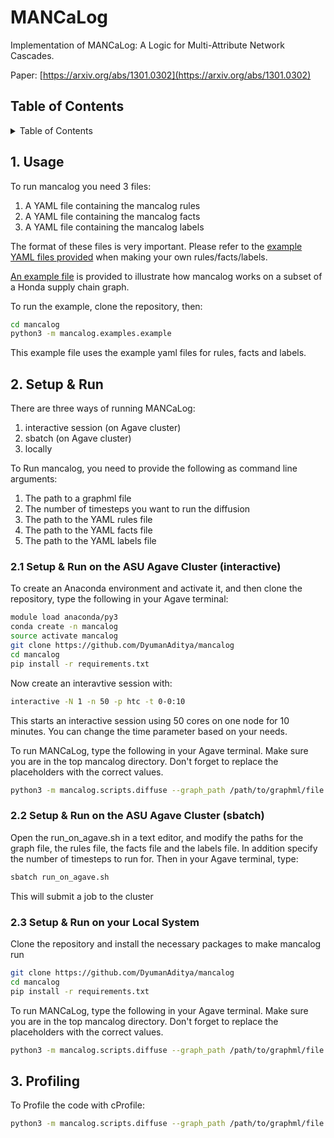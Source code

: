 # MANCaLog
Implementation of MANCaLog: 
A Logic for Multi-Attribute Network Cascades.

Paper: [https://arxiv.org/abs/1301.0302](https://arxiv.org/abs/1301.0302)

## Table of Contents
<details>
  <summary>Table of Contents</summary>
  
1. [Usage](#1-usage)
2. [Setup & Run](#2-setup--run)
    * [Setup & Run on the ASU Agave Cluster (interactive)](#21-setup--run-on-the-asu-agave-cluster-interactive)
    * [Setup & Run on the ASU Agave Cluster (sbatch)](#22-setup--run-on-the-asu-agave-cluster-sbatch)
    * [Setup & Run on your Local System](#23-setup--run-on-your-local-system)
3. [Profiling](#3-profiling)
</details>

## 1. Usage
To run mancalog you need 3 files:

1. A YAML file containing the mancalog rules
2. A YAML file containing the mancalog facts
3. A YAML file containing the mancalog labels

The format of these files is very important. Please refer to the [example YAML files provided](mancalog/examples/example_yamls/) when making your own rules/facts/labels.

[An example file](mancalog/examples/) is provided to illustrate how mancalog works on a subset of a Honda supply chain graph.

To run the example, clone the repository, then:
```bash
cd mancalog
python3 -m mancalog.examples.example
```
This example file uses the example yaml files for rules, facts and labels.

## 2. Setup & Run
There are three ways of running MANCaLog:
1. interactive session (on Agave cluster)
2. sbatch (on Agave cluster)
3. locally

To Run mancalog, you need to provide the following as command line arguments:

1. The path to a graphml file
2. The number of timesteps you want to run the diffusion
3. The path to the YAML rules file
4. The path to the YAML facts file
5. The path to the YAML labels file

### 2.1 Setup & Run on the ASU Agave Cluster (interactive)
To create an Anaconda environment and activate it, and then clone the repository, type the following in your Agave terminal:
```bash
module load anaconda/py3
conda create -n mancalog
source activate mancalog
git clone https://github.com/DyumanAditya/mancalog
cd mancalog
pip install -r requirements.txt
```
Now create an interavtive session with:
```bash
interactive -N 1 -n 50 -p htc -t 0-0:10
```
This starts an interactive session using 50 cores on one node for 10 minutes. You can change the time parameter based on your needs.

To run MANCaLog, type the following in your Agave terminal. Make sure you are in the top mancalog directory. Don't forget to replace the placeholders with the correct values.
```bash
python3 -m mancalog.scripts.diffuse --graph_path /path/to/graphml/file --timesteps {number of timesteps to run} --rules_yaml_path /path/to/rules.yaml --facts_yaml_path /path/to/facts.yaml --labels_yaml_path /path/to/labels.yaml
```


### 2.2 Setup & Run on the ASU Agave Cluster (sbatch)
Open the run_on_agave.sh in a text editor, and modify the paths for the graph file, the rules file, the facts file and the labels file. In addition specify the number of timesteps to run for. Then in your Agave terminal, type:
```bash
sbatch run_on_agave.sh
```
This will submit a job to the cluster

### 2.3 Setup & Run on your Local System
Clone the repository and install the necessary packages to make mancalog run

```bash
git clone https://github.com/DyumanAditya/mancalog
cd mancalog
pip install -r requirements.txt
```
To run MANCaLog, type the following in your Agave terminal. Make sure you are in the top mancalog directory. Don't forget to replace the placeholders with the correct values.
```bash
python3 -m mancalog.scripts.diffuse --graph_path /path/to/graphml/file --timesteps {number of timesteps to run} --rules_yaml_path /path/to/rules.yaml --facts_yaml_path /path/to/facts.yaml --labels_yaml_path /path/to/labels.yaml
```

## 3. Profiling
To Profile the code with cProfile:
```bash
python3 -m mancalog.scripts.diffuse --graph_path /path/to/graphml/file --timesteps {integer number of timesteps to run} --rules_yaml_path /path/to/rules.yaml --facts_yaml_path /path/to/facts.yaml --labels_yaml_path /path/to/labels.yaml --profile true --profile_output output.txt
```